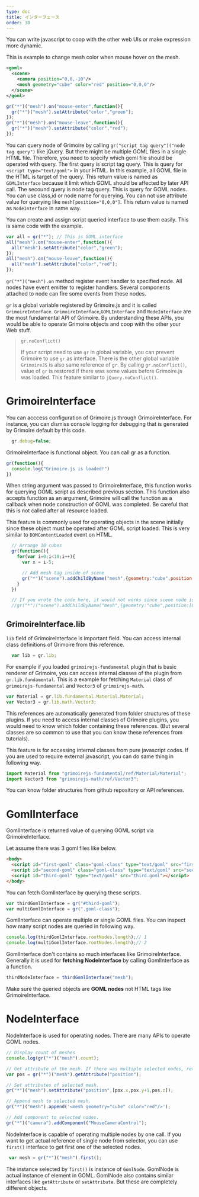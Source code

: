 ```yaml
---
type: doc
title: インターフェース
order: 30
---
```


You can write javascript to coop with the other web UIs or make expression more dynamic.

This is example to change mesh color when mouse hover on the mesh.

```xml
<goml>
  <scene>
    <camera position="0,0,-10"/>
    <mesh geometry="cube" color="red" position="0,0,0"/>
  </scene>
</goml>
```

```javascript
gr("*")("mesh").on("mouse-enter",function(){
  gr("*")("mesh").setAttribute("color","green");
});
gr("*")("mesh").on("mouse-leave",function(){
  gr("*")("mesh").setAttribute("color","red");
});
```

You can query node of Grimoire by calling `gr("script tag query")("node tag query")` like jQuery.
But there might be multiple GOML files in a single HTML file. Therefore, you need to specify which goml file should be operated with query.
The first query is script tag query. This is query for `<script type="text/goml">` in your HTML. In this example, all GOML file in the HTML is target of the query. This return value is named as `GOMLInterface` because it limit which GOML should be affected by later API call.
The secound query is node tag query. This is query for GOML nodes. You can use class,id or node name for querying.
You can not use attribute value for querying like `mesh[position="0,0,0"]`.
This return value is named as `NodeInterface` in same way.

You can create and assign script queried interface to use them easily. This is same code with the example.

```javascript
var all = gr("*"); // This is GOML interface
all("mesh").on("mouse-enter",function(){
  all("mesh").setAttribute("color","green");
});
all("mesh").on("mouse-leave",function(){
  all("mesh").setAttribute("color","red");
});

```

`gr("*")("mesh").on` method register event handler to specified node. All nodes have event emitter to register handlers.
Several components attached to node can fire some events from these nodes.

`gr` is a global variable registered by Grimoire.js and it is called `GrimoireInterface`.
`GrimoireInterface`,`GOMLInterface` and `NodeInterface` are the most fundamental API of Grimoire.
By understanding these APIs, you would be able to operate Grimoire objects and coop with the other your Web stuff.

> `gr.noConflict()`
>
> If your script need to use `gr` in global variable, you can prevent Grimoire to use `gr` as interface.
> There is the other global variable `GrimoireJS` is also same reference of `gr`.
> By calling `gr.noConflict()`, value of `gr` is restored if there was some values before Grimoire.js was loaded.
> This feature similar to `jQuery.noConflict()`.

# GrimoireInterface


You can acccess configuration of Grimoire.js through GrimoireInterface.
For instance, you can dismiss console logging for debugging that is generated by Grimoire default by this code.

```javascript
  gr.debug=false;
```

GrimoireInterface is functional object. You can call gr as a function.

```javascript
gr(function(){
  console.log("Grimoire.js is loaded!")
})
```

When string argument was passed to GrimoireInterface, this function works for querying GOML script as described previous section.
This function also accepts function as an argument, Grimoire will call the function as a callback when node construction of GOML was completed. Be careful that this is not called after all resource loaded.

This feature is commonly used for operating objects in the scene initially since these object must be operated after GOML script loaded. This is very similar to `DOMContentLoaded` event on HTML.

```javascript
  // Arrange 10 cubes
  gr(function(){
    for(var i=0;i<10;i++){
      var x = i-5;

      // Add mesh tag inside of scene
      gr("*")("scene").addChildByName("mesh",{geometry:"cube",position:[x,0,0]});
    }
  })

  // If you wrote the code here, it would not works since scene node is not loaded yet.
  //gr("*")("scene").addChildByName("mesh",{geometry:"cube",position:[0,0,0]});

```

## GrimoireInterface.lib

`lib` field of GrimoireInterface is important field. You can access internal class definitions of Grimoire from this reference.

```javascript
  var lib = gr.lib;
```

For example if you loaded `grimoirejs-fundamental` plugin that is basic renderer of Grimoire, you can access internal classes of the plugin from `gr.lib.fundamental`. This is a example for fetching `Material` class of `grimoirejs-fundamental` and `Vector3` of `grimoirejs-math`.

```js
var Material = gr.lib.fundamental.Material.Material;
var Vector3 = gr.lib.math.Vector3;
```

This references are automatically generated from folder structures of these plugins. If you need to access internal classes of Grimoire plugins, you would need to know which folder containing these references. (But several classes are so common to use that you can know these references from tutorials).

This feature is for accessing internal classes from pure javascript codes. If you are used to require external javascript, you can do same thing in following way.

```js
import Material from "grimoirejs-fundamental/ref/Material/Material";
import Vector3 from "grimoirejs-math/ref/Vector3";
```

You can know folder structures from github repository or API references.

# GomlInterface

GomlInterface is returned value of querying GOML script via GrimoireInterface.

Let assume there was 3 goml files like below.
```html
<body>
  <script id="first-goml" class="goml-class" type="text/goml" src="first.goml"></script>
  <script id="second-goml" class="goml-class" type="text/goml" src="second.goml"></script>
  <script id="third-goml" type="text/goml" src="third.goml"></script>
</body>
```

You can fetch GomlInterface by querying these scripts.

```javascript
var thirdGomlInterface = gr("#third-goml");
var multiGomlInterface = gr(".goml-class");
```

GomlInterface can operate multiple or single GOML files.
You can inspect how many script nodes are queried in following way.

```javascript
console.log(thirdGomlInterface.rootNodes.length);// 1
console.log(multiGomlInterface.rootNodes.length);// 2
```

GomlInterface don't contains so much interfaces like GrimoireInterface.
Generally it is used for **fetching NodeInterface** by calling GomlInterface as a function.

```javascript
thirdNodeInterface = thirdGomlInterface("mesh");
```

Make sure the queried objects are **GOML nodes** not HTML tags like GrimoireInterface.

# NodeInterface

NodeInterface is used for operating nodes. There are many APIs to operate GOML nodes.

```javascript
// Display count of meshes
console.log(gr("*")("mesh").count);

// Get attribute of the mesh. If there was multiple selected nodes, returned value is first one.
var pos = gr("*")("mesh").getAttribute("position");

// Set attributes of selected mesh.
gr("*")("mesh").setAttribute("position",[pox.x,pox.y+1,pos.z]);

// Append mesh to selected mesh.
gr("*")("mesh").append('<mesh geometry="cube" color="red"/>');

// Add component to selected nodes.
gr("*")("camera").addComponent("MouseCameraControl");

```

NodeInterface is capable of operating multiple nodes by one call.
If you want to get actual reference of single node from selector, you can use `first()` interface to get first one of the selected nodes.

```javascript
 var mesh = gr("*")("mesh").first();
```

The instance selected by `first()` is instance of `GomlNode`. GomlNode is actual instance of element in GOML.
GomlNode also contains similar interfaces like `getAttribute` or `setAttribute`. But these are completely different objects.
